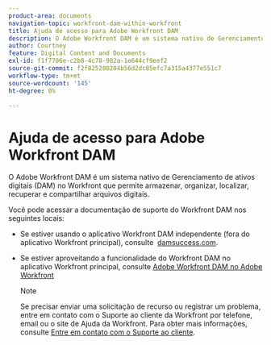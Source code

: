 ```yaml
---
product-area: documents
navigation-topic: workfront-dam-within-workfront
title: Ajuda de acesso para Adobe Workfront DAM
description: O Adobe Workfront DAM é um sistema nativo de Gerenciamento de ativos digitais (DAM) no Workfront que permite armazenar, organizar, localizar, recuperar e compartilhar arquivos digitais.
author: Courtney
feature: Digital Content and Documents
exl-id: f1f7706e-c2b8-4c78-982a-1e644cf9eef2
source-git-commit: f2f825280204b56d2dc85efc7a315a4377e551c7
workflow-type: tm+mt
source-wordcount: '145'
ht-degree: 0%

---
```


# Ajuda de acesso para Adobe Workfront DAM

O Adobe Workfront DAM é um sistema nativo de Gerenciamento de ativos digitais (DAM) no Workfront que permite armazenar, organizar, localizar, recuperar e compartilhar arquivos digitais.

Você pode acessar a documentação de suporte do Workfront DAM nos seguintes locais:

* Se estiver usando o aplicativo Workfront DAM independente (fora do aplicativo Workfront principal), consulte  [damsuccess.com](https://www.damsuccess.com).
* Se estiver aproveitando a funcionalidade do Workfront DAM no aplicativo Workfront principal, consulte [Adobe Workfront DAM no Adobe Workfront](../../documents/workfront-dam-within-workfront/workfront-dam-in-workfrontt.md)

   >[!NOTE]
   >
   >Se precisar enviar uma solicitação de recurso ou registrar um problema, entre em contato com o Suporte ao cliente da Workfront por telefone, email ou o site de Ajuda da Workfront. Para obter mais informações, consulte [Entre em contato com o Suporte ao cliente](../../workfront-basics/tips-tricks-and-troubleshooting/contact-customer-support.md).
